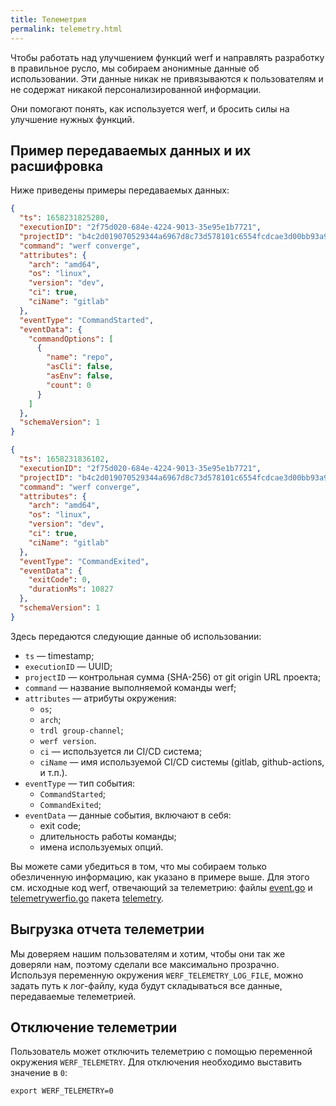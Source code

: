```yaml
---
title: Телеметрия
permalink: telemetry.html
---
```


Чтобы работать над улучшением функций werf и направлять разработку в правильное русло, мы собираем анонимные данные об использовании. Эти данные никак не привязываются к пользователям и не содержат никакой персонализированной информации.

Они помогают понять, как используется werf, и бросить силы на улучшение нужных функций.

## Пример передаваемых данных и их расшифровка

Ниже приведены примеры передаваемых данных:

```json
{
  "ts": 1658231825280,
  "executionID": "2f75d020-684e-4224-9013-35e95e1b7721",
  "projectID": "b4c2d019070529344a6967d8c73d578101c6554fcdcae3d00bb93a9692523cb1",
  "command": "werf converge",
  "attributes": {
    "arch": "amd64",
    "os": "linux",
    "version": "dev",
    "ci": true,
    "ciName": "gitlab"
  },
  "eventType": "CommandStarted",
  "eventData": {
    "commandOptions": [
      {
        "name": "repo",
        "asCli": false,
        "asEnv": false,
        "count": 0
      }
    ]
  },
  "schemaVersion": 1
}
```

```json
{
  "ts": 1658231836102,
  "executionID": "2f75d020-684e-4224-9013-35e95e1b7721",
  "projectID": "b4c2d019070529344a6967d8c73d578101c6554fcdcae3d00bb93a9692523cb1",
  "command": "werf converge",
  "attributes": {
    "arch": "amd64",
    "os": "linux",
    "version": "dev",
    "ci": true,
    "ciName": "gitlab"
  },
  "eventType": "CommandExited",
  "eventData": {
    "exitCode": 0,
    "durationMs": 10827
  },
  "schemaVersion": 1
}
```

Здесь передаются следующие данные об использовании:

* `ts` — timestamp;
* `executionID` — UUID;
* `projectID` — контрольная сумма (SHA-256) от git origin URL проекта;
* `command` — название выполняемой команды werf;
* `attributes` — атрибуты окружения:
  * `os`;
  * `arch`;
  * `trdl group-channel`;
  * `werf version`.
  * `ci` — используется ли CI/CD система;
  * `ciName` — имя используемой CI/CD системы (gitlab, github-actions, и т.п.).
* `eventType` — тип события:
  * `CommandStarted`;
  * `CommandExited`;
* `eventData` — данные события, включают в себя:
  * exit code;
  * длительность работы команды;
  * имена используемых опций.

Вы можете сами убедиться в том, что мы собираем только обезличенную информацию, как указано в примере выше. Для этого см. исходные код werf, отвечающий за телеметрию: файлы [event.go](https://github.com/werf/werf/blob/main/pkg/telemetry/event.go) и [telemetrywerfio.go](https://github.com/werf/werf/blob/main/pkg/telemetry/telemetrywerfio.go) пакета [telemetry](https://github.com/werf/werf/tree/main/pkg/telemetry).

## Выгрузка отчета телеметрии

Мы доверяем нашим пользователям и хотим, чтобы они так же доверяли нам, поэтому сделали все максимально прозрачно. Используя переменную окружения `WERF_TELEMETRY_LOG_FILE`, можно задать путь к лог-файлу, куда будут складываться все данные, передаваемые телеметрией.

## Отключение телеметрии

Пользователь может отключить телеметрию с помощью переменной окружения `WERF_TELEMETRY`. Для отключения необходимо выставить значение в `0`:

```shell
export WERF_TELEMETRY=0
``` 
